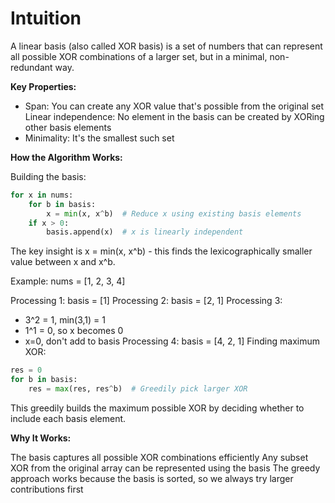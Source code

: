 # Intuition

A linear basis (also called XOR basis) is a set of numbers that can represent all possible XOR combinations of a larger set, but in a minimal, non-redundant way.

**Key Properties:**

- Span: You can create any XOR value that's possible from the original set
Linear independence: No element in the basis can be created by XORing other basis elements
- Minimality: It's the smallest such set

**How the Algorithm Works:**

Building the basis:
```python
for x in nums:
    for b in basis:
        x = min(x, x^b)  # Reduce x using existing basis elements
    if x > 0:
        basis.append(x)  # x is linearly independent
```

The key insight is x = min(x, x^b) - this finds the lexicographically smaller value between x and x^b.

Example:
nums = [1, 2, 3, 4]

Processing 1: basis = [1]
Processing 2: basis = [2, 1] 
Processing 3: 
  - 3^2 = 1, min(3,1) = 1
  - 1^1 = 0, so x becomes 0
  - x=0, don't add to basis
Processing 4: basis = [4, 2, 1]
Finding maximum XOR:

```python
res = 0
for b in basis:
    res = max(res, res^b)  # Greedily pick larger XOR
```
This greedily builds the maximum possible XOR by deciding whether to include each basis element.

**Why It Works:**

The basis captures all possible XOR combinations efficiently
Any subset XOR from the original array can be represented using the basis
The greedy approach works because the basis is sorted, so we always try larger contributions first